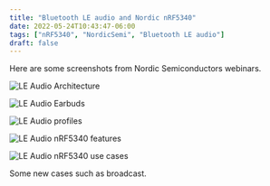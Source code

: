 ```yaml
---
title: "Bluetooth LE audio and Nordic nRF5340"
date: 2022-05-24T10:43:47-06:00
tags: ["nRF5340", "NordicSemi", "Bluetooth LE audio"]
draft: false
---
```


Here are some screenshots from Nordic Semiconductors webinars.

![LE Audio Architecture](/LEaudioArch.png)

![LE Audio Earbuds](/LEaudioEarbuds.png)

![LE Audio profiles](/LEaudioProfiles.png)

![LE Audio nRF5340 features](/LEaudionRF5340.png)

![LE Audio nRF5340 use cases](/LEaudionRF5340Cases.png)

Some new cases such as broadcast.


